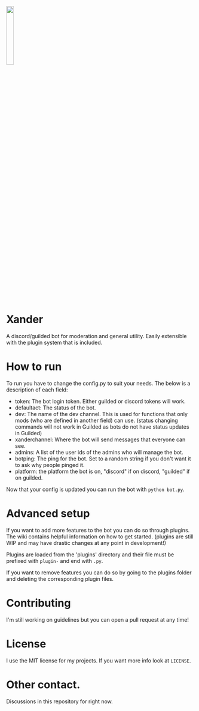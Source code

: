 <img src="https://user-images.githubusercontent.com/78437178/236541048-447c112d-4df4-4427-b617-c66a0322cb28.png"  width="20%" height="20%">  

# Xander
A discord/guilded bot for moderation and general utility.  Easily extensible with the plugin system that is included.

# How to run
To run you have to change the config.py to suit your needs.  The below is a description of each field:  
 - token: The bot login token.  Either guilded or discord tokens will work.
 - defaultact: The status of the bot.
 - dev: The name of the dev channel.  This is used for functions that only mods (who are defined in another field) can use.  (status changing commands will not work in Guilded as bots do not have status updates in Guilded)
 - xanderchannel: Where the bot will send messages that everyone can see.
 - admins: A list of the user ids of the admins who will manage the bot.
 - botping: The ping for the bot.  Set to a random string if you don't want it to ask why people pinged it.
 - platform: the platform the bot is on, "discord" if on discord, "guilded" if on guilded.  

Now that your config is updated you can run the bot with `python bot.py`.  

# Advanced setup
If you want to add more features to the bot you can do so through plugins.  The wiki contains helpful information on how to get started.  (plugins are still WIP and may have drastic changes at any point in development!)

Plugins are loaded from the 'plugins' directory and their file must be prefixed with `plugin-` and end with `.py`.  

If you want to remove features you can do so by going to the plugins folder and deleting the corresponding plugin files.

# Contributing
I'm still working on guidelines but you can open a pull request at any time!

# License
I use the MIT license for my projects.  If you want more info look at `LICENSE`.

# Other contact.
Discussions in this repository for right now.
